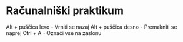 # Računalniški praktikum
Alt + puščica levo - Vrniti se nazaj
Alt + puščica desno - Premakniti se naprej
Ctrl + A - Označi vse na zaslonu

